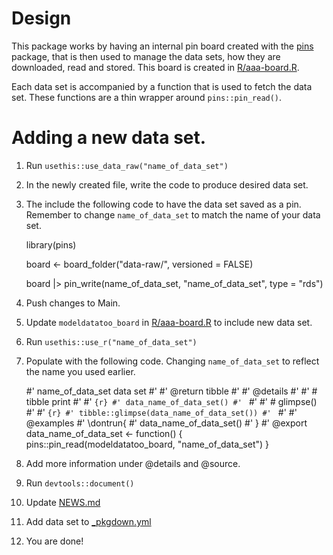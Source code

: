 # Design

This package works by having an internal pin board created with the [pins](https://pins.rstudio.com/) package, that is then used to manage the data sets, how they are downloaded, read and stored. This board is created in [R/aaa-board.R](R/aaa-board.R).

Each data set is accompanied by a function that is used to fetch the data set. These functions are a thin wrapper around `pins::pin_read()`.

# Adding a new data set.

1. Run `usethis::use_data_raw("name_of_data_set")`
1. In the newly created file, write the code to produce desired data set.
1. The include the following code to have the data set saved as a pin. Remember to change `name_of_data_set` to match the name of your data set.

    library(pins)

    board <- board_folder("data-raw/", versioned = FALSE)
    
    board |>
      pin_write(name_of_data_set, "name_of_data_set", type = "rds")
1. Push changes to Main.
1. Update `modeldatatoo_board` in [R/aaa-board.R](R/aaa-board.R) to include new data set.
1. Run `usethis::use_r("name_of_data_set")`
1. Populate with the following code. Changing `name_of_data_set` to reflect the name you used earlier.

    #' name_of_data_set data set
    #'
    #' @return tibble
    #'
    #' @details
    #'
    #' # tibble print
    #'
    #' ```{r}
    #' data_name_of_data_set()
    #' ```
    #'
    #' # glimpse()
    #'
    #' ```{r}
    #' tibble::glimpse(data_name_of_data_set())
    #' ```
    #'
    #' @examples
    #' \dontrun{
    #' data_name_of_data_set()
    #' }
    #' @export
    data_name_of_data_set <- function() {
      pins::pin_read(modeldatatoo_board, "name_of_data_set")
    }
1. Add more information under @details and @source.
1. Run `devtools::document()`
1. Update [NEWS.md](NEWS.md)
1. Add data set to [_pkgdown.yml](_pkgdown.yml)
1. You are done!
